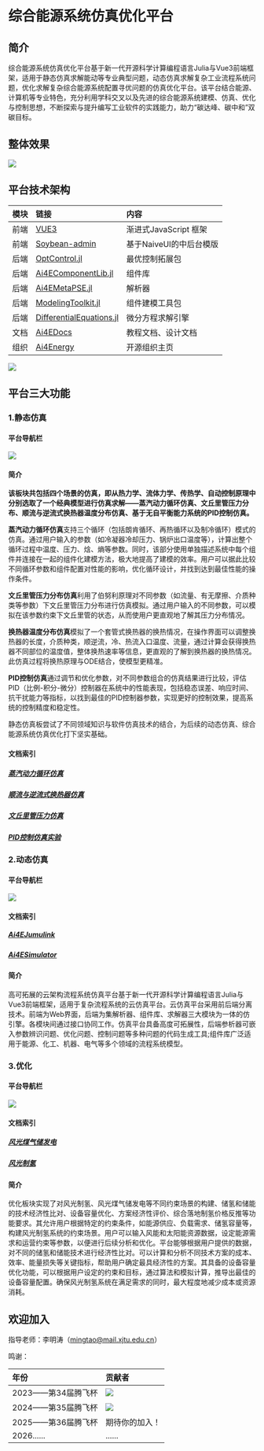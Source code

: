 # 综合能源系统仿真优化平台

## 简介

综合能源系统仿真优化平台基于新一代开源科学计算编程语言Julia与Vue3前端框架，适用于静态仿真求解能动等专业典型问题，动态仿真求解复杂工业流程系统问题，优化求解复杂综合能源系统配置寻优问题的仿真优化平台。该平台结合能源、计算机等专业特色，充分利用学科交叉以及先进的综合能源系统建模、仿真、优化与控制思想，不断探索与提升编写工业软件的实践能力，助力“碳达峰、碳中和”双碳目标。

## 整体效果
![](./assets/整体效果.gif)




## 平台技术架构

| 模块 | 链接                                                         | 内容                    |
| :--- | :----------------------------------------------------------- | :---------------------- |
| 前端 | [VUE3](https://cn.vuejs.org/)                                | 渐进式JavaScript 框架   |
| 前端 | [Soybean-admin](https://github.com/honghuangdc/soybean-admin) | 基于NaiveUI的中后台模版 |
| 后端 | [OptControl.jl](https://ai4energy.github.io/OptControl.jl/dev/) | 最优控制拓展包          |
| 后端 | [Ai4EComponentLib.jl](https://ai4energy.github.io/Ai4EComponentLib.jl/dev/) | 组件库                  |
| 后端 | [Ai4EMetaPSE.jl](https://ai4energy.github.io/Ai4EMetaPSE.jl/dev/) | 解析器                  |    |
| 后端 | [ModelingToolkit.jl](https://github.com/SciML/ModelingToolkit.jl) | 组件建模工具包          |
| 后端 | [DifferentialEquations.jl](https://github.com/SciML/DifferentialEquations.jl) | 微分方程求解引擎        |
| 文档 | [Ai4EDocs](https://ai4energy.github.io/Ai4EDocs/dev/)        | 教程文档、设计文档      |
| 组织 | [Ai4Energy](https://github.com/ai4energy)                    | 开源组织主页            |

![](./assets/前后端1.png)


## 平台三大功能

### 1.静态仿真
#### 平台导航栏
![](./assets/静态仿真导航.png)


#### 简介

**该板块共包括四个场景的仿真，即从热力学、流体力学、传热学、自动控制原理中分别选取了一个经典模型进行仿真求解——蒸汽动力循环仿真、文丘里管压力分布、顺流与逆流式换热器温度分布仿真、基于无自平衡能力系统的PID控制仿真。**

**蒸汽动力循环仿真**支持三个循环（包括朗肯循环、再热循环以及制冷循环）模式的仿真。通过用户输入的参数（如冷凝器冷却压力、锅炉出口温度等），计算出整个循环过程中温度、压力、焓、熵等参数。同时，该部分使用单独描述系统中每个组件并连接在一起的组件化建模方法，极大地提高了建模的效率。用户可以据此比较不同循环参数和组件配置对性能的影响，优化循环设计，并找到达到最佳性能的操作条件。

**文丘里管压力分布仿真**利用了伯努利原理对不同参数（如流量、有无摩擦、介质种类等参数）下文丘里管压力分布进行仿真模拟。通过用户输入的不同参数，可以模拟在该参数约束下文丘里管的状态，从而使用户更直观地了解其压力分布情况。

**换热器温度分布仿真**模拟了一个套管式换热器的换热情况，在操作界面可以调整换热器的长度，介质种类，顺逆流，冷、热流入口温度、流量，通过计算会获得换热器不同部位的温度值，整体换热速率等信息，更直观的了解到换热器的换热情况。此仿真过程将换热原理与ODE结合，使模型更精准。

**PID控制仿真**通过调节和优化参数，对不同参数组合的仿真结果进行比较，评估PID（比例-积分-微分）控制器在系统中的性能表现，包括稳态误差、响应时间、抗干扰能力等指标，以找到最佳的PID控制器参数，实现更好的控制效果，提高系统的控制精度和稳定性。

静态仿真板尝试了不同领域知识与软件仿真技术的结合，为后续的动态仿真、综合能源系统仿真优化打下坚实基础。



#### 文档索引
##### [蒸汽动力循环仿真](Static_simulation/蒸汽动力循环仿真.md)

##### [顺流与逆流式换热器仿真](Static_simulation/顺流与逆流式换热器仿真.md)

##### [文丘里管压力仿真](Static_simulation/文丘里管压力仿真.md)

##### [PID控制仿真实验](Static_simulation/PID控制仿真实验.md)



### 2.动态仿真
#### 平台导航栏
![](./assets/动态仿真导航.png)
#### 文档索引
##### [Ai4EJumulink](Dynamic_simulation/Ai4EJumulink.md)

##### [Ai4ESimulator](Dynamic_simulation/Ai4ESimulator.md)

#### 简介

高可拓展的云架构流程系统仿真平台基于新一代开源科学计算编程语言Julia与Vue3前端框架，适用于复杂流程系统的云仿真平台。云仿真平台采用前后端分离技术。前端为Web界面，后端为集解析器、组件库、求解器三大模块为一体的仿引擎。各模块间通过接口协同工作。仿真平台具备高度可拓展性，后端参析器可嵌入参数辨识问题、优化问题、控制问题等多种问题的代码生成工具;组件库广泛适用于能源、化工、机器、电气等多个领域的流程系统模型。



### 3.优化
#### 平台导航栏
![](./assets/优化导航.png)
#### 文档索引

##### [风光煤气储发电](Optimization/风光煤气储发电.md)

##### [风光制氢](Optimization/风光制氢.md)




#### 简介

优化板块实现了对风光制氢、风光煤气储发电等不同约束场景的构建、储氢和储能的技术经济性比对、设备容量优化、方案经济性评价、综合落地制氢价格反推等功能要求。其允许用户根据特定的约束条件，如能源供应、负载需求、储氢容量等，构建风光制氢系统的约束场景。用户可以输入风能和太阳能资源数据，设定能源需求和运营约束等参数，以便进行后续分析和优化。平台能够根据用户提供的数据，对不同的储氢和储能技术进行经济性比对。可以计算和分析不同技术方案的成本、效率、能量损失等关键指标，帮助用户确定最具经济性的方案。其具备的设备容量优化功能，可以根据用户设定的约束和目标，通过算法和模拟计算，推导出最佳的设备容量配置。确保风光制氢系统在满足需求的同时，最大程度地减少成本或资源消耗。



## 欢迎加入

指导老师：李明涛（mingtao@mail.xjtu.edu.cn）

鸣谢：

| 年份               | 贡献者         |
|:---|:---|
|2023——第34届腾飞杯  |  ![](./assets/34届腾飞杯贡献者.png)  |
| 2024——第35届腾飞杯 |  ![](./assets/35届腾飞杯贡献者.png)  |
| 2025——第36届腾飞杯 | 期待你的加入！ |
| 2026......         | ......         |
